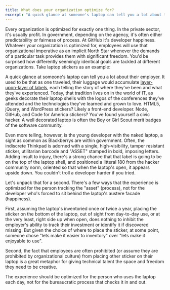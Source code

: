 ```yaml
---
title: What does your organization optimize for?
excerpt: "A quick glance at someone's laptop can tell you a lot about that person and their employer."
---
```


Every organization is optimized for exactly one thing. In the private sector, it's usually profit. In government, depending on the agency, it's often either predictability or fairness of process. At GitHub it's developer happiness. Whatever your organization is optimized for, employees will use that organizational imperative as an implicit North Star whenever the demands of a particular task provides them with significant freedom. You'd be surprised how differently seemingly identical goals are tackled at different organizations.  Take laptop stickers as an example:

A quick glance at someone's laptop can tell you a lot about their employer. It used to be that as one traveled, their luggage would accumulate [layer-upon-layer of labels](https://www.flickr.com/photos/wavesjax/), each telling the story of where they've been and what they've experienced. Today, that tradition lives on in the world of IT, as geeks decorate their laptop shells with the logos of the conferences they've attended and the technologies they've learned and grown to love. HTML5, jQuery, and WordPress stickers? Likely a front-end developer. Node, GitHub, and Code for America stickers? You've found yourself a civic hacker. A well decorated laptop is often the Boy or Girl Scout merit badges of the software community.

Even more telling, however, is the young developer with the naked laptop, a sight as common as Blackberrys are within government. Often, the indiscrete Thinkpad is adorned with a single, high-visibility, tamper resistant sticker, utilitarian barcode and "ASSET" stamped in bold, imposing letters. Adding insult to injury, there's a strong chance that that label is going to be on the top of the laptop shell, and positioned a litteral 180 from the hacker community norm, oriented so that when the laptop's open, it appears upside down. You couldn't troll a developer harder if you tried.

Let's unpack that for a second. There's a few ways that the experience is optimized for the person tracking the "asset" (process), not for the developer who's forced to sit behind the laptop's austere facade (happiness).

First, assuming the laptop's inventoried once or twice a year, placing the sticker on the bottom of the laptop, out of sight from day-to-day use, or at the very least, right side up when open, does nothing to inhibit the employer's ability to track their investment or identify it if discovered missing. But given the choice of where to place the sticker, at some point, someone chose "lets make it easier to inventory" over "lets make it enjoyable to use".

Second, the fact that employees are often prohibited (or assume they are prohibited by organizational culture) from placing other sticker on their laptop is a great metaphor for giving technical talent the space and freedom they need to be creative.


The experience should be optimized for the person who uses the laptop each day, not for the bureaucratic process that checks it in and out.
